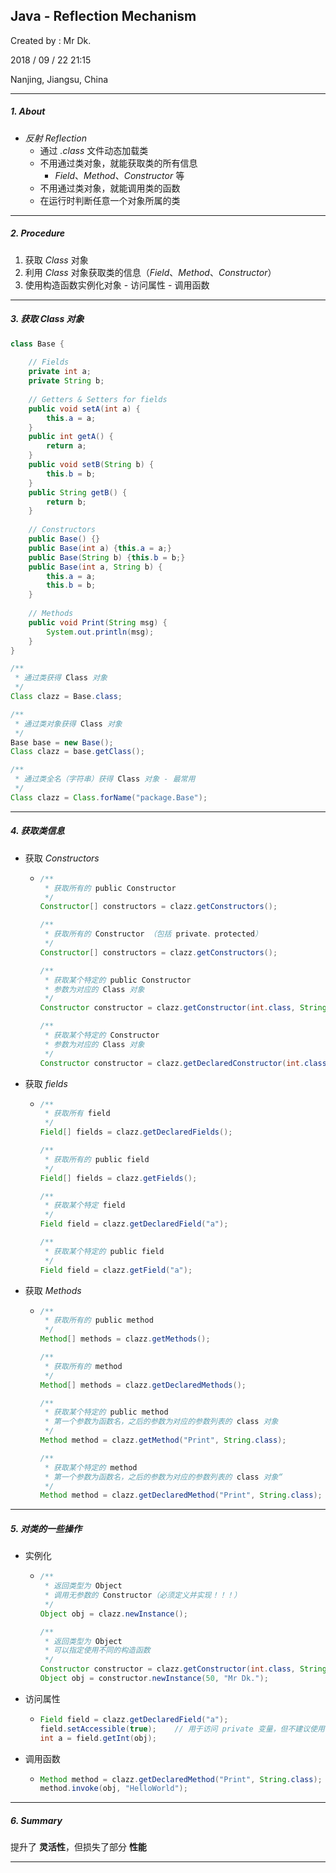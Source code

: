 ## Java - Reflection Mechanism

Created by : Mr Dk.

2018 / 09 / 22 21:15

Nanjing, Jiangsu, China

---

##### 1. About

* _反射 Reflection_
  * 通过 _.class_ 文件动态加载类
  * 不用通过类对象，就能获取类的所有信息
    * _Field_、_Method_、_Constructor_ 等
  * 不用通过类对象，就能调用类的函数
  * 在运行时判断任意一个对象所属的类

---

##### 2. Procedure

1. 获取 _Class_ 对象
2. 利用 _Class_ 对象获取类的信息（_Field_、_Method_、_Constructor_）
3. 使用构造函数实例化对象 - 访问属性 - 调用函数

---

##### 3. 获取 _Class_ 对象

```java
class Base {
    
    // Fields
	private int a;
    private String b;
    
	// Getters & Setters for fields
    public void setA(int a) {
        this.a = a;
    }
    public int getA() {
        return a;
    }
    public void setB(String b) {
        this.b = b;
    }
    public String getB() {
        return b;
    }
    
    // Constructors
    public Base() {}
    public Base(int a) {this.a = a;}
    public Base(String b) {this.b = b;}
    public Base(int a, String b) {
        this.a = a;
        this.b = b;
    }
    
    // Methods
    public void Print(String msg) {
        System.out.println(msg);
    }
}
```

```java
/**
 * 通过类获得 Class 对象
 */
Class clazz = Base.class;

/**
 * 通过类对象获得 Class 对象
 */
Base base = new Base();
Class clazz = base.getClass();

/**
 * 通过类全名（字符串）获得 Class 对象 - 最常用
 */
Class clazz = Class.forName("package.Base");
```

---

##### 4. 获取类信息

* 获取 _Constructors_

  * ```java
    /**
     * 获取所有的 public Constructor
     */
    Constructor[] constructors = clazz.getConstructors();
    
    /**
     * 获取所有的 Constructor （包括 private、protected）
     */
    Constructor[] constructors = clazz.getConstructors();
    
    /**
     * 获取某个特定的 public Constructor
     * 参数为对应的 Class 对象
     */
    Constructor constructor = clazz.getConstructor(int.class, String.class);
    
    /**
     * 获取某个特定的 Constructor
     * 参数为对应的 Class 对象
     */
    Constructor constructor = clazz.getDeclaredConstructor(int.class, String.class);
    ```

* 获取 _fields_

  * ```java
    /**
     * 获取所有 field
     */
    Field[] fields = clazz.getDeclaredFields();
    
    /**
     * 获取所有的 public field
     */
    Field[] fields = clazz.getFields();
    
    /**
     * 获取某个特定 field
     */
    Field field = clazz.getDeclaredField("a");
    
    /**
     * 获取某个特定的 public field
     */
    Field field = clazz.getField("a");
    ```

* 获取 _Methods_

  * ```java
    /**
     * 获取所有的 public method
     */
    Method[] methods = clazz.getMethods();
    
    /**
     * 获取所有的 method
     */
    Method[] methods = clazz.getDeclaredMethods();
    
    /**
     * 获取某个特定的 public method
     * 第一个参数为函数名，之后的参数为对应的参数列表的 class 对象
     */
    Method method = clazz.getMethod("Print", String.class);
    
    /**
     * 获取某个特定的 method
     * 第一个参数为函数名，之后的参数为对应的参数列表的 class 对象“
     */
    Method method = clazz.getDeclaredMethod("Print", String.class);
    ```

---

##### 5. 对类的一些操作

* 实例化

  * ```java
    /**
     * 返回类型为 Object
     * 调用无参数的 Constructor（必须定义并实现！！！）
     */
    Object obj = clazz.newInstance();
    
    /**
     * 返回类型为 Object
     * 可以指定使用不同的构造函数
     */
    Constructor constructor = clazz.getConstructor(int.class, String.class);
    Object obj = constructor.newInstance(50, "Mr Dk.");
    ```

* 访问属性

  * ```java
    Field field = clazz.getDeclaredField("a");
    field.setAccessible(true);    // 用于访问 private 变量，但不建议使用
    int a = field.getInt(obj);
    ```

* 调用函数

  * ```java
    Method method = clazz.getDeclaredMethod("Print", String.class);
    method.invoke(obj, "HelloWorld");
    ```

---

##### 6. Summary

提升了 __灵活性__，但损失了部分 __性能__

---

